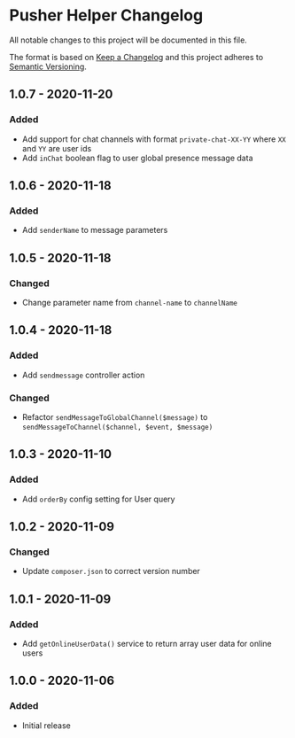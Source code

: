 # Pusher Helper Changelog

All notable changes to this project will be documented in this file.

The format is based on [Keep a Changelog](http://keepachangelog.com/) and this project adheres to [Semantic Versioning](http://semver.org/).

## 1.0.7 - 2020-11-20
### Added
- Add support for chat channels with format `private-chat-XX-YY` where `XX` and `YY` are user ids
- Add `inChat` boolean flag to user global presence message data 

## 1.0.6 - 2020-11-18
### Added
- Add `senderName` to message parameters

## 1.0.5 - 2020-11-18
### Changed
- Change parameter name from `channel-name` to `channelName`

## 1.0.4 - 2020-11-18
### Added
- Add `sendmessage` controller action

### Changed
- Refactor `sendMessageToGlobalChannel($message)` to `sendMessageToChannel($channel, $event, $message)`

## 1.0.3 - 2020-11-10
### Added
- Add `orderBy` config setting for User query

## 1.0.2 - 2020-11-09
### Changed
- Update `composer.json` to correct version number

## 1.0.1 - 2020-11-09
### Added
- Add `getOnlineUserData()` service to return array user data for online users

## 1.0.0 - 2020-11-06
### Added
- Initial release
